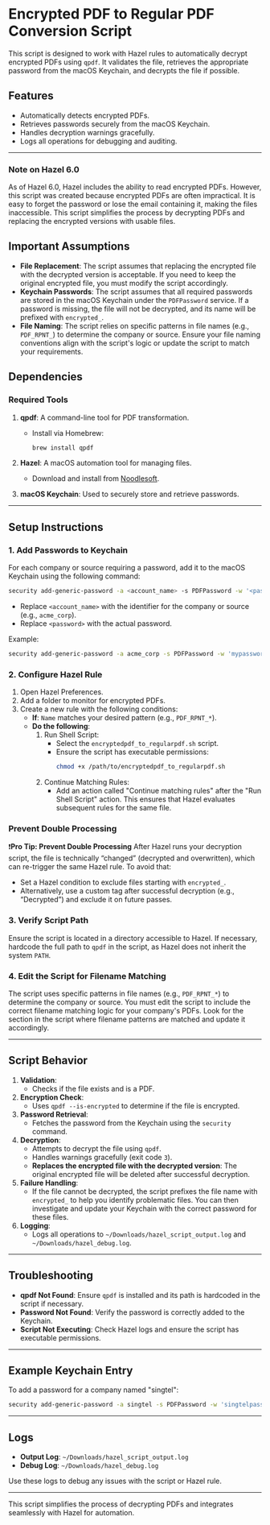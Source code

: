 # Encrypted PDF to Regular PDF Conversion Script

This script is designed to work with Hazel rules to automatically decrypt encrypted PDFs using `qpdf`. It validates the file, retrieves the appropriate password from the macOS Keychain, and decrypts the file if possible.

## Features
- Automatically detects encrypted PDFs.
- Retrieves passwords securely from the macOS Keychain.
- Handles decryption warnings gracefully.
- Logs all operations for debugging and auditing.

---

### Note on Hazel 6.0
As of Hazel 6.0, Hazel includes the ability to read encrypted PDFs. However, this script was created because encrypted PDFs are often impractical. It is easy to forget the password or lose the email containing it, making the files inaccessible. This script simplifies the process by decrypting PDFs and replacing the encrypted versions with usable files.

## Important Assumptions
- **File Replacement**: The script assumes that replacing the encrypted file with the decrypted version is acceptable. If you need to keep the original encrypted file, you must modify the script accordingly.
- **Keychain Passwords**: The script assumes that all required passwords are stored in the macOS Keychain under the `PDFPassword` service. If a password is missing, the file will not be decrypted, and its name will be prefixed with `encrypted_`.
- **File Naming**: The script relies on specific patterns in file names (e.g., `PDF_RPNT_`) to determine the company or source. Ensure your file naming conventions align with the script's logic or update the script to match your requirements.

## Dependencies

### Required Tools
1. **qpdf**: A command-line tool for PDF transformation.
   - Install via Homebrew:
     ```bash
     brew install qpdf
     ```

2. **Hazel**: A macOS automation tool for managing files.
   - Download and install from [Noodlesoft](https://www.noodlesoft.com/).

3. **macOS Keychain**: Used to securely store and retrieve passwords.

---

## Setup Instructions

### 1. Add Passwords to Keychain
For each company or source requiring a password, add it to the macOS Keychain using the following command:
```bash
security add-generic-password -a <account_name> -s PDFPassword -w '<password>'
```
- Replace `<account_name>` with the identifier for the company or source (e.g., `acme_corp`).
- Replace `<password>` with the actual password.

Example:
```bash
security add-generic-password -a acme_corp -s PDFPassword -w 'mypassword123'
```

### 2. Configure Hazel Rule
1. Open Hazel Preferences.
2. Add a folder to monitor for encrypted PDFs.
3. Create a new rule with the following conditions:
   - **If**: `Name` matches your desired pattern (e.g., `PDF_RPNT_*`).
   - **Do the following**:
     1. Run Shell Script:
        - Select the `encryptedpdf_to_regularpdf.sh` script.
        - Ensure the script has executable permissions:
          ```bash
          chmod +x /path/to/encryptedpdf_to_regularpdf.sh
          ```
     2. Continue Matching Rules:
        - Add an action called "Continue matching rules" after the "Run Shell Script" action. This ensures that Hazel evaluates subsequent rules for the same file.

### Prevent Double Processing
❗️**Pro Tip: Prevent Double Processing**
After Hazel runs your decryption script, the file is technically “changed” (decrypted and overwritten), which can re-trigger the same Hazel rule. To avoid that:
- Set a Hazel condition to exclude files starting with `encrypted_`.
- Alternatively, use a custom tag after successful decryption (e.g., “Decrypted”) and exclude it on future passes.

### 3. Verify Script Path
Ensure the script is located in a directory accessible to Hazel. If necessary, hardcode the full path to `qpdf` in the script, as Hazel does not inherit the system `PATH`.

### 4. Edit the Script for Filename Matching
The script uses specific patterns in file names (e.g., `PDF_RPNT_*`) to determine the company or source. You must edit the script to include the correct filename matching logic for your company's PDFs. Look for the section in the script where filename patterns are matched and update it accordingly.

---

## Script Behavior
1. **Validation**:
   - Checks if the file exists and is a PDF.
2. **Encryption Check**:
   - Uses `qpdf --is-encrypted` to determine if the file is encrypted.
3. **Password Retrieval**:
   - Fetches the password from the Keychain using the `security` command.
4. **Decryption**:
   - Attempts to decrypt the file using `qpdf`.
   - Handles warnings gracefully (exit code `3`).
   - **Replaces the encrypted file with the decrypted version**: The original encrypted file will be deleted after successful decryption.
5. **Failure Handling**:
   - If the file cannot be decrypted, the script prefixes the file name with `encrypted_` to help you identify problematic files. You can then investigate and update your Keychain with the correct password for these files.
6. **Logging**:
   - Logs all operations to `~/Downloads/hazel_script_output.log` and `~/Downloads/hazel_debug.log`.

---

## Troubleshooting
- **qpdf Not Found**:
  Ensure `qpdf` is installed and its path is hardcoded in the script if necessary.
- **Password Not Found**:
  Verify the password is correctly added to the Keychain.
- **Script Not Executing**:
  Check Hazel logs and ensure the script has executable permissions.

---

## Example Keychain Entry
To add a password for a company named "singtel":
```bash
security add-generic-password -a singtel -s PDFPassword -w 'singtelpassword'
```

---

## Logs
- **Output Log**: `~/Downloads/hazel_script_output.log`
- **Debug Log**: `~/Downloads/hazel_debug.log`

Use these logs to debug any issues with the script or Hazel rule.

---

This script simplifies the process of decrypting PDFs and integrates seamlessly with Hazel for automation.

